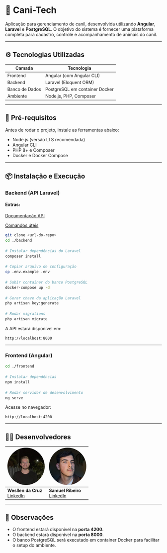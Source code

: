# 🐾 Cani-Tech

Aplicação para gerenciamento de canil, desenvolvida utilizando **Angular**, **Laravel** e **PostgreSQL**.
O objetivo do sistema é fornecer uma plataforma completa para cadastro, controle e acompanhamento de animais do canil.

---

## ⚙️ Tecnologias Utilizadas

| Camada         | Tecnologia                     |
| -------------- | ------------------------------ |
| Frontend       | Angular (com Angular CLI)      |
| Backend        | Laravel (Eloquent ORM)         |
| Banco de Dados | PostgreSQL em container Docker |
| Ambiente       | Node.js, PHP, Composer         |

---

## 🚀 Pré-requisitos

Antes de rodar o projeto, instale as ferramentas abaixo:

* Node.js (versão LTS recomendada)
* Angular CLI
* PHP 8+ e Composer
* Docker e Docker Compose

---

## 📦 Instalação e Execução

### Backend (API Laravel)

#### Extras:
<a href="./backend/API.md">Documentação API<a>

<a href="./backend/README.md">Comandos úteis<a>

```bash
git clone <url-do-repo>
cd ./backend

# Instalar dependências do Laravel
composer install

# Copiar arquivo de configuração
cp .env.example .env

# Subir container do banco PostgreSQL
docker-compose up -d

# Gerar chave da aplicação Laravel
php artisan key:generate

# Rodar migrations
php artisan migrate
```

A API estará disponível em:

```
http://localhost:8000
```

---

### Frontend (Angular)

```bash
cd ./frontend

# Instalar dependências
npm install

# Rodar servidor de desenvolvimento
ng serve
```

Acesse no navegador:

```
http://localhost:4200
```

---

## 👨‍💻 Desenvolvedores

| [<img src="./developers/wesllen.jpeg" width="120" style="border-radius:50%">](https://www.linkedin.com/in/wesllenfelipe/) | [<img src="./developers/samuel.jpeg" width="120" style="border-radius:50%">](https://www.linkedin.com/in/samueldelorenzi/) |
| ------------------------------------------------------------------------------------------------------------------------- | -------------------------------------------------------------------------------------------------------------------------- |
| **Wesllen da Cruz**  <br> [LinkedIn](https://www.linkedin.com/in/wesllenfelipe/)                                          | **Samuel Ribeiro** <br> [LinkedIn](https://www.linkedin.com/in/samueldelorenzi/)                                           |

---

## 📌 Observações

* O frontend estará disponível na **porta 4200**.
* O backend estará disponível na **porta 8000**.
* O banco PostgreSQL será executado em container Docker para facilitar o setup do ambiente.
